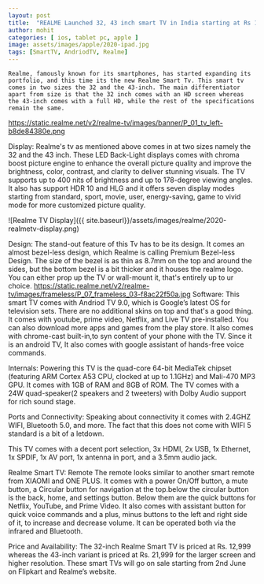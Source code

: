 ```yaml
---
layout: post
title:  "REALME Launched 32, 43 inch smart TV in India starting at Rs 12,999"
author: mohit
categories: [ ios, tablet pc, apple ]
image: assets/images/apple/2020-ipad.jpg
tags: [SmartTV, AndriodTV, Realme]
---
```



    Realme, famously known for its smartphones, has started expanding its portfolio, and this time its the new Realme Smart Tv. This smart tv comes in two sizes the 32 and the 43-inch. The main differentiator apart from size is that the 32 inch comes with an HD screen whereas the 43-inch comes with a full HD, while the rest of the specifications remain the same.
https://static.realme.net/v2/realme-tv/images/banner/P_01_tv_left-b8de84380e.png

Display:
    Realme's tv as mentioned above comes in at two sizes namely the 32 and the 43 inch. These LED Back-Light displays comes with chroma boost picture engine to enhance the overall picture quality and improve the brightness, color, contrast, and clarity to deliver stunning visuals. The TV supports up to 400 nits of brightness and up to 178-degree viewing angles. It also has support HDR 10 and HLG and it offers seven display modes starting from standard, sport, movie, user, energy-saving, game to vivid mode for more customized picture quality.
    
![Realme TV Display]({{ site.baseurl}}/assets/images/realme/2020-realmetv-display.png)

Design:
    The stand-out feature of this Tv has to be its design. It comes an almost bezel-less design, which Realme is calling Premium Bezel-less Design. The size of the bezel is as thin as 8.7mm on the top and around the sides, but the bottom bezel is a bit thicker and it houses the realme logo. You can either prop up the TV or wall-mount it, that's entirely up to ur choice.
https://static.realme.net/v2/realme-tv/images/frameless/P_07_frameless_03-f8ac22f50a.jpg
Software:
    This smart TV comes with Andriod TV 9.0, which is Google’s latest OS for television sets. There are no additional skins on top and that's a good thing. It comes with youtube, prime video, Netflix, and Live TV pre-installed. You can also download more apps and games from the play store. It also comes with chrome-cast built-in,to syn content of your phone with the TV. Since it is an android TV, It also comes with google assistant of hands-free voice commands.

Internals:
    Powering this TV is the quad-core 64-bit MediaTek chipset (featuring ARM Cortex A53 CPU, clocked at up to 1.1GHz) and Mali-470 MP3 GPU. It comes with 1GB of RAM and 8GB of ROM. The TV comes with a 24W quad-speaker(2 speakers and 2 tweeters) with Dolby Audio support for rich sound stage.

Ports and Connectivity:
    Speaking about connectivity it comes with 2.4GHZ WIFI, Bluetooth 5.0, and more. The fact that this does not come with WIFI 5 standard is a bit of a letdown.

This TV  comes with a decent port selection, 3x HDMI, 2x USB, 1x Ethernet, 1x SPDIF, 1x AV port, 1x antenna in port, and a 3.5mm audio jack. 

Realme Smart TV: Remote
    The remote looks similar to another smart remote from XIAOMI and ONE PLUS. It comes with a power On/Off button, a mute button, a Circular button for navigation at the top.below the circular button is the back, home, and settings button. Below them are the quick buttons for Netflix, YouTube, and Prime Video. It also comes with assistant button for quick voice commands and a plus, minus buttons to the left and right side of it, to increase and decrease volume. It can be operated both via the infrared and Bluetooth.

Price and Availability:
    The 32-inch Realme Smart TV is priced at Rs. 12,999 whereas the 43-inch variant is priced at Rs. 21,999 for the larger screen and higher resolution. These smart TVs will go on sale starting from 2nd June on Flipkart and Realme’s website. 
